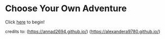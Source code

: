 # Choose Your Own Adventure
Click [here](walking-home.md) to begin!

credits to: (https://annad2694.github.io/) (https://alexandera9780.github.io/)
